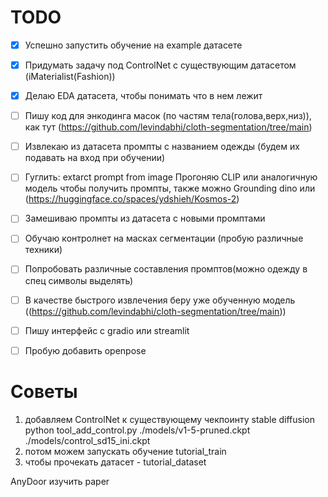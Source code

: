 # TODO

-[x] Успешно запустить обучение на example датасете 

-[x] Придумать задачу под ControlNet с существующим датасетом (iMaterialist(Fashion))

-[x] Делаю EDA датасета, чтобы понимать что в нем лежит

-[ ] Пишу код для энкодинга масок (по частям тела(голова,верх,низ)), как тут (https://github.com/levindabhi/cloth-segmentation/tree/main)

-[ ] Извлекаю из датасета промпты с названием одежды (будем их подавать на вход при обучении)

-[ ] Гуглить: extarct prompt from image
Прогоняю CLIP или аналогичную модель чтобы получить промпты, также можно Grounding dino или
 (https://huggingface.co/spaces/ydshieh/Kosmos-2)

-[ ] Замешиваю промпты из датасета с новыми промптами

-[ ] Обучаю контролнет на масках сегментации (пробую различные техники)

- [ ] Попробовать различные составления промптов(можно одежду в спец символы выделять)

-[ ] В качестве быстрого извлечения беру уже обученную модель ((https://github.com/levindabhi/cloth-segmentation/tree/main))

-[ ] Пишу интерфейс с gradio или streamlit

-[ ] Пробую добавить openpose



# Советы

1) добавляем ControlNet к существующему чекпоинту stable diffusion
python tool_add_control.py ./models/v1-5-pruned.ckpt ./models/control_sd15_ini.ckpt
2) потом можем запускать обучение tutorial_train
3) чтобы прочекать датасет - tutorial_dataset


AnyDoor изучить paper